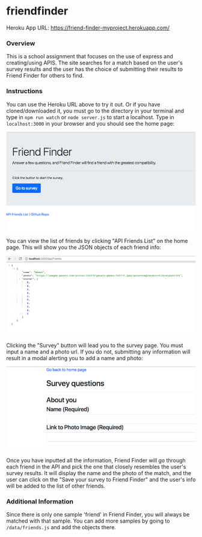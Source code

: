 # friendfinder

Heroku App URL: https://friend-finder-myproject.herokuapp.com/

### Overview
This is a school assignment that focuses on the use of express and creating/using APIS. The site searches for a match based on the user's survey results and the user has the choice of submitting their results to Friend Finder for others to find. 


### Instructions

You can use the Heroku URL above to try it out. Or if you have cloned/downloaded it, you must go to the directory in your terminal and type in `npm run watch` or `node server.js` to start a localhost. Type in `localhost:3000` in your browser and you should see the home page:


![friend_finder_01](images/01.png)


You can view the list of friends by clicking "API Friends List" on the home page. This will show you the JSON objects of each friend info:


![friend_finder_02](images/04.png)


Clicking the "Survey" button will lead you to the survey page. You must input a name and a photo url. If you do not, submitting any information will result in a modal alerting you to add a name and photo:

![friend_finder_03](images/02.png)


Once you have inputted all the information, Friend Finder will go through each friend in the API and pick the one that closely resembles the user's survey results. It will display the name and the photo of the match, and the user can click on the "Save your survey to Friend Finder" and the user's info will be added to the list of other friends. 


### Additional Information

Since there is only one sample 'friend' in Friend Finder, you will always be matched with that sample. You can add more samples by going to `/data/friends.js` and add the objects there. 

